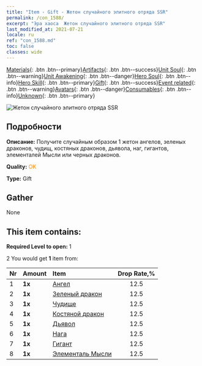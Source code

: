 ```yaml
---
title: "Item - Gift - Жетон случайного элитного отряда SSR"
permalink: /con_1588/
excerpt: "Эра хаоса  Жетон случайного элитного отряда SSR"
last_modified_at: 2021-07-21
locale: ru
ref: "con_1588.md"
toc: false
classes: wide
---
```

 [Materials](/ItemsRU/){: .btn .btn--primary}[Artifacts](/ItemsRU/Artifacts/){: .btn .btn--success}[Unit Soul](/ItemsRU/UnitSoul/){: .btn .btn--warning}[Unit Awakening](/ItemsRU/UnitAwakening/){: .btn .btn--danger}[Hero Soul](/ItemsRU/HeroSoul/){: .btn .btn--info}[Hero Skill](/ItemsRU/HeroSkill/){: .btn .btn--primary}[Gift](/ItemsRU/Gift/){: .btn .btn--success}[Event related](/ItemsRU/Events/){: .btn .btn--warning}[Avatars](/ItemsRU/Avatars/){: .btn .btn--danger}[Consumables](/ItemsRU/Consumables/){: .btn .btn--info}[Unknown](/ItemsRU/Unknown/){: .btn .btn--primary}

 ![Жетон случайного элитного отряда SSR](/images/t/i_907200.png)

## Подробности
 **Описание:** Получите случайным образом 1 жетон ангелов, зеленых драконов, чудищ, костяных драконов, дьявола, наг, гигантов, элементалей Мысли или черных драконов.

 **Quality:** <span style="color: #FF8C00">OK</span>

 **Type:** Gift

## Gather

  None

## This item contains:

 **Required Level to open:** 1

 2 You would get **1** item  from:

  | Nr | Amount |     Item    | Drop Rate,% |
  |:---|:-------|:------------|:---------:|
  | 1 |  **1x** | [Ангел](/ItemsRU/unt_196/) | 12.5 | 
  | 2 |  **1x** | [Зеленый дракон](/ItemsRU/unt_205/) | 12.5 | 
  | 3 |  **1x** | [Чудище](/ItemsRU/unt_223/) | 12.5 | 
  | 4 |  **1x** | [Костяной дракон](/ItemsRU/unt_214/) | 12.5 | 
  | 5 |  **1x** | [Дьявол](/ItemsRU/unt_232/) | 12.5 | 
  | 6 |  **1x** | [Нага](/ItemsRU/unt_240/) | 12.5 | 
  | 7 |  **1x** | [Гигант](/ItemsRU/unt_241/) | 12.5 | 
  | 8 |  **1x** | [Элементаль Мысли](/ItemsRU/unt_267/) | 12.5 | 
